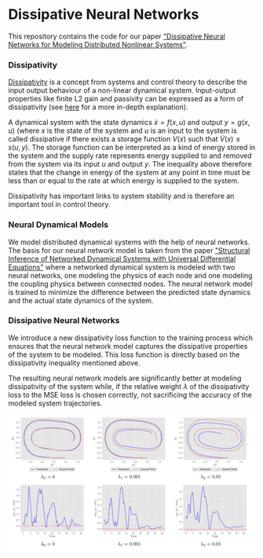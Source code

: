 # Dissipative Neural Networks

This repository contains the code for our paper ["Dissipative Neural Networks for Modeling Distributed Nonlinear Systems"](Paper.pdf).

### Dissipativity
[Dissipativity](https://en.wikipedia.org/wiki/Dissipative_system) is a concept from systems and control theory to 
describe the input output behaviour of a non-linear dynamical system. Input-output properties like finite L2 gain and passivity
can be expressed as a form of dissipativity (see [here](https://link.springer.com/article/10.1007/BF00276493) for a more 
in-depth explanation). 

A dynamical system with the state dynamics $\dot{x}= f(x,u)$ and output $y=g(x,u)$ (where $x$ is the state of the system 
and $u$ is an input to the system is called dissipative if there exists a storage function $V(x)$ such that
$\dot{V}(x)\le s(u,y)$. The storage function can be interpreted as a kind of energy stored in the system and
the supply rate represents energy supplied to and removed from the system via its input $u$ and output $y$.
The inequality above therefore states that the change in energy of the system at any point in time must be less than
or equal to the rate at which energy is supplied to the system.

Dissipativity has important links to system stability and is therefore an important tool in control theory.


### Neural Dynamical Models
We model distributed dynamical systems with the help of neural networks. The basis for our neural network model is
taken from the paper ["Structural Inference of Networked Dynamical Systems with Universal
Differential Equations"](https://arxiv.org/abs/2207.04962) where a networked dynamical system is modeled with
two neural networks, one modeling the physics of each node and one modeling the coupling physics between connected
nodes. The neural network model is trained to minimize the difference between the predicted state dynamics and the
actual state dynamics of the system.

### Dissipative Neural Networks
We introduce a new dissipativity loss function to the training process which ensures that the neural network model
captures the dissipative properties of the system to be modeled. This loss function is directly based on the dissipativity
inequality mentioned above. 

The resulting neural network models are significantly better at modeling dissipativity of the system while, if the relative
weight $\lambda$ of the dissipativity loss to the MSE loss is chosen correctly, not sacrificing the accuracy of the modeled system
trajectories.


![plot](./images/comparison.png)

